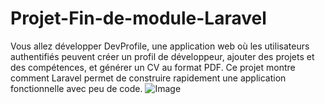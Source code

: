 # Projet-Fin-de-module-Laravel
Vous allez développer DevProfile, une application web où les utilisateurs authentifiés peuvent créer un profil de développeur, ajouter des projets et des compétences, et générer un CV au format PDF. Ce projet montre comment Laravel permet de construire rapidement une application fonctionnelle avec peu de code.
![Image](https://github.com/user-attachments/assets/01c98ee5-053e-4e32-add3-3f8047702a0e)

